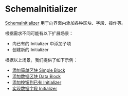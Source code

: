 # SchemaInitializer

[SchemaInitializer](/development/client/ui-schema/initializer) 用于向界面内添加各种区块、字段、操作等。

根据需求不同可能有以下扩展场景：

- 向已有的 Initializer 中添加子项
- 创建新的 Initializer

根据以上场景，我们提供了如下示例：

- [添加简单区块 Simple Block](/plugin-samples/schema-initializer/simple-block)
- [添加数据区块 Data Block](/plugin-samples/schema-initializer/data-block)
- [添加按钮到已有 Initializer](/plugin-samples/schema-initializer/action)
- [实现数据字段 Initializer](/plugin-samples/schema-initializer/configure-fields)

